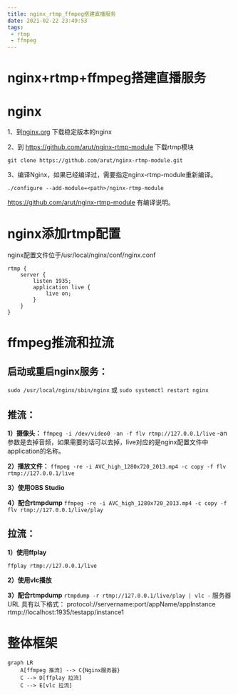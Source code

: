 ```yaml
---
title: nginx_rtmp_ffmpeg搭建直播服务
date: 2021-02-22 23:49:53
tags:
 - rtmp
 - ffmpeg
---
```

# nginx+rtmp+ffmpeg搭建直播服务

# nginx

1、到[nginx.org](http://nginx.org/) 下载稳定版本的nginx

2、到 https://github.com/arut/nginx-rtmp-module 下载rtmp模块

`git clone https://github.com/arut/nginx-rtmp-module.git`

3、编译Nginx，如果已经编译过，需要指定nginx-rtmp-module重新编译。

`./configure --add-module=<path>/nginx-rtmp-module`

https://github.com/arut/nginx-rtmp-module 有编译说明。

# nginx添加rtmp配置
nginx配置文件位于/usr/local/nginx/conf/nginx.conf
```text
rtmp {
	server {
		listen 1935;
		application live {
			live on;
		}
	}
}
```
# ffmpeg推流和拉流

## 启动或重启nginx服务：

`sudo /usr/local/nginx/sbin/nginx`
或
`sudo systemctl restart nginx`

## 推流：

**1）摄像头：**
`ffmpeg -i /dev/video0 -an -f flv rtmp://127.0.0.1/live`
-an 参数是去掉音频，如果需要的话可以去掉，live对应的是nginx配置文件中application的名称。

**2）播放文件：**
`ffmpeg -re -i AVC_high_1280x720_2013.mp4 -c copy -f flv rtmp://127.0.0.1/live`

**3）使用OBS Studio**

**4）配合rtmpdump**
`ffmpeg -re -i AVC_high_1280x720_2013.mp4 -c copy -f flv rtmp://127.0.0.1/live/play`

## 拉流：

**1）使用ffplay**

`ffplay rtmp://127.0.0.1/live`

**2）使用vlc播放**

**3）配合rtmpdump**
`rtmpdump -r rtmp://127.0.0.1/live/play | vlc -`
服务器 URL
具有以下格式：
protocol://servername:port/appName/appInstance	
rtmp://localhost:1935/testapp/instance1


# 整体框架

```mermaid
graph LR
    A[ffmpeg 推流] --> C{Nginx服务器}
    C --> D[ffplay 拉流]
    C --> E[vlc 拉流]

```



